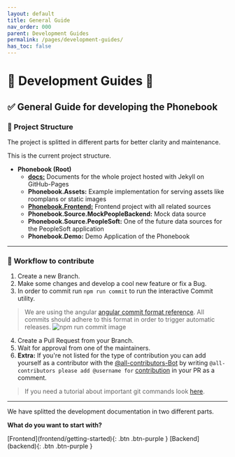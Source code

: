 ```yaml
---
layout: default
title: General Guide
nav_order: 000
parent: Development Guides
permalink: /pages/development-guides/
has_toc: false
---
```


# :diamond_shape_with_a_dot_inside: **Development Guides** :diamond_shape_with_a_dot_inside:

## :white_check_mark: **General Guide for developing the Phonebook**

### :open_file_folder: **Project Structure**

The project is splitted in different parts for better clarity and maintenance.

This is the current project structure.

 * **Phonebook (Root)**
   * **[docs:](/phonebook/pages/doc-guides/)** Documents for the whole project hosted with Jekyll on GitHub-Pages
   * **Phonebook.Assets:** Example implementation for serving assets like roomplans or static images
   * **[Phonebook.Frontend:](frontend/general-guide)** Frontend project with all related sources
   * **Phonebook.Source.MockPeopleBackend:** Mock data source 
   * **Phonebook.Source.PeopleSoft:** One of the future data sources for the PeopleSoft application
   * **Phonebook.Demo:** Demo Application of the Phonebook

---

### :hammer: **Workflow to contribute**

1. Create a new Branch.
2. Make some changes and develop a cool new feature or fix a Bug.
3. In order to commit run `npm run commit` to run the interactive Commit utility.
> We are using the angular [angular commit format reference](https://gist.github.com/brianclements/841ea7bffdb01346392c). All commits should adhere to this format in order to trigger automatic releases.
![npm run commit image]({{site.baseurl}}pages/development-guides/media/images/git-cz.png)
4. Create a Pull Request from your Branch.
5. Wait for approval from one of the maintainers.
6. **Extra:** If you're not listed for the type of contribution you can add yourself as a contributor with the [@all-contributors-Bot](https://allcontributors.org/docs/en/overview) by writing `@all-contributors please add @username for` [contribution](https://allcontributors.org/docs/en/emoji-key) in your PR as a comment.

> If you need a tutorial about important git commands look [here](https://dev.to/dhruv/essential-git-commands-every-developer-should-know-2fl).

---

We have splitted the development documentation in two different parts.

**What do you want to start with?**

<span class="fs-6">
[Frontend](frontend/getting-started){: .btn .btn-purple }
</span>
<span class="fs-6">
[Backend](backend){: .btn .btn-purple }
</span>

